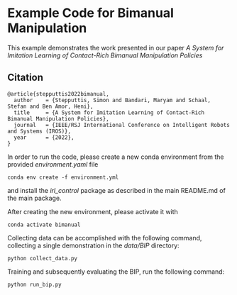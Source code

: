 # Example Code for Bimanual Manipulation

This example demonstrates the work presented in our paper _A System for Imitation Learning of Contact-Rich Bimanual Manipulation Policies_

## Citation

```
@article{stepputtis2022bimanual,
  author    = {Stepputtis, Simon and Bandari, Maryam and Schaal, Stefan and Ben Amor, Heni},
  title     = {A System for Imitation Learning of Contact-Rich Bimanual Manipulation Policies},
  journal   = {IEEE/RSJ International Conference on Intelligent Robots and Systems (IROS)},
  year      = {2022},
}
```

In order to run the code, please create a new conda environment from the provided _environment.yaml_ file
```
conda env create -f environment.yml
```
and install the _irl\_control_ package as described in the main README.md of the main package.

After creating the new environment, please activate it with 
```
conda activate bimanual
```

Collecting data can be accomplished with the following command, collecting a single demonstration in the _data/BIP_ directory:
```
python collect_data.py
```

Training and subsequently evaluating the BIP, run the following command:
```
python run_bip.py
```
